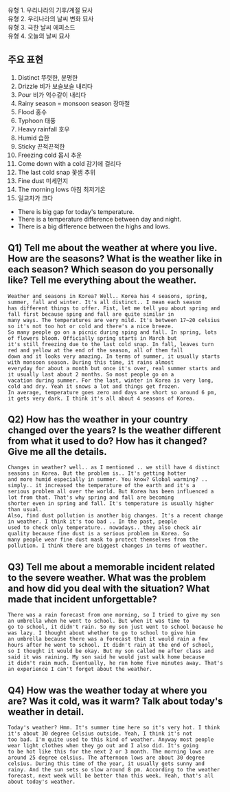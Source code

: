 유형 1. 우리나라의 기후/계절 묘사  
유형 2. 우리나라의 날씨 변화 묘사  
유형 3. 극한 날씨 에피소드  
유형 4. 오늘의 날씨 묘사  
## 주요 표현
1) Distinct 뚜렷한, 분명한
2) Drizzle 비가 보슬보슬 내리다
3) Pour 비가 억수같이 내리다
4) Rainy season = monsoon season 장마철
5) Flood 홍수
6) Typhoon 태풍
7) Heavy rainfall 호우
8) Humid 습한
9) Sticky 끈적끈적한
10) Freezing cold 몹시 추운
11) Come down with a cold  감기에 걸리다
12) The last cold snap 꽃샘 추위
13) Fine dust 미세먼지
14) The morning lows 아침 최저기온
15) 일교차가 크다  

* There is big gap for today's temperature.
* There is a temperature difference between day and night.
* There is a big difference between the highs and lows.

## Q1) Tell me about the weather at where you live. How are the seasons? What is the weather like in each season? Which season do you personally like? Tell me everything about the weather.
```
Weather and seasons in Korea? Well.. Korea has 4 seasons, spring, summer, fall and winter. It's all distinct.. I mean each season  
has different things to offer. Fist, let me tell you about spring and fall first because sping and fall are quite similar in  
many ways. The temperatures are very mild. It's between 17~20 celsius so it's not too hot or cold and there's a nice breeze.
So many people go on a picnic during sping and fall. In spring, lots of flowers bloom. Officially spring starts in March but  
it's still freezing due to the last cold snap. In fall, leaves turn red and yellow at the end of the season, all of them fall  
down and it looks very amazing. In terms of summer, it usually starts with monsoon season. During this time, it rains almost  
everyday for about a month but once it's over, real summer starts and it usually last about 2 months. So most people go on a  
vacation during summer. For the last, winter in Korea is very long, cold and dry. Yeah it snows a lot and things get frozen.  
In average, temperature goes zero and days are short so around 6 pm, it gets very dark. I think it's all about 4 seasons of Korea.
```
## Q2) How has the weather in your country changed over the years? Is the weather different from what it used to do? How has it changed? Give me all the details.
```
Changes in weather? well.. as I mentioned .. we still have 4 distinct seasons in Korea. But the problem is.. It's getting hotter  
and more humid especially in summer. You know? Global warming? .. simply.. it increased the temperature of the earth and it's a  
serious problem all over the world. But Korea has been influenced a lot from that. That's why spring and fall are becoming  
shorter even in spring and fall. It's temperature is usually higher than usual.  
Also, find dust pollution is another big changes. It's a recent change in weather. I think it's too bad .. In the past, people  
used to check only temperature.. nowadays.. they also check air quality because fine dust is a serious problem in Korea. So  
many people wear fine dust mask to protect themselves from the pollution. I think there are biggest changes in terms of weather.
```
## Q3) Tell me about a memorable incident related to the severe weather. What was the problem and how did you deal with the situation? What made that incident unforgettable?
```
There was a rain forecast from one morning, so I tried to give my son an umbrella when he went to school. But when it was time to  
go to school, it didn't rain. So my son just went to school because he was lazy. I thought about whether to go to school to give him  
an umbrella because there was a forecast that it would rain a few hours after he went to school. It didn't rain at the end of school,  
so I thought it would be okay. But my son called me after class and said it was raining. My son said he would just walk home because 
it didn't rain much. Eventually, he ran home five minutes away. That's an experience I can't forget about the weather.
```
## Q4) How was the weather today at where you are? Was it cold, was it warm? Talk about today's weather in detail.
```
Today's weather? Hmm. It's summer time here so it's very hot. I think it's about 30 degree Celsius outside. Yeah, I think it's not
too bad. I'm quite used to this kind of weather. Anyway most people wear light clothes when they go out and I also did. It's going
to be hot like this for the next 2 or 3 month. The morning lows are around 25 degree celsius. The afternoon lows are about 30 degree
celsius. During this time of the year, it usually gets sunny and rainy. And the sun sets so slow around 8 pm. According to the weather
forecast, next week will be better than this week. Yeah, that's all about today's weather.
```
